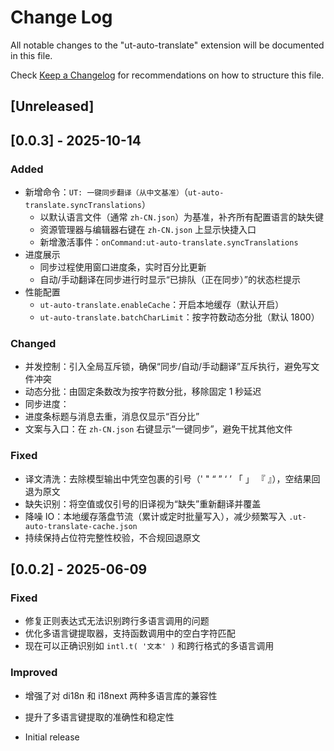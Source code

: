 # Change Log

All notable changes to the "ut-auto-translate" extension will be documented in this file.

Check [Keep a Changelog](http://keepachangelog.com/) for recommendations on how to structure this file.

## [Unreleased]

## [0.0.3] - 2025-10-14

### Added
- 新增命令：`UT: 一键同步翻译（从中文基准）`（`ut-auto-translate.syncTranslations`）
  - 以默认语言文件（通常 `zh-CN.json`）为基准，补齐所有配置语言的缺失键
  - 资源管理器与编辑器右键在 `zh-CN.json` 上显示快捷入口
  - 新增激活事件：`onCommand:ut-auto-translate.syncTranslations`
- 进度展示
  - 同步过程使用窗口进度条，实时百分比更新
  - 自动/手动翻译在同步进行时显示“已排队（正在同步）”的状态栏提示
- 性能配置
  - `ut-auto-translate.enableCache`：开启本地缓存（默认开启）
  - `ut-auto-translate.batchCharLimit`：按字符数动态分批（默认 1800）

### Changed
- 并发控制：引入全局互斥锁，确保“同步/自动/手动翻译”互斥执行，避免写文件冲突
- 动态分批：由固定条数改为按字符数分批，移除固定 1 秒延迟
- 同步进度：
- 进度条标题与消息去重，消息仅显示“百分比”
- 文案与入口：在 `zh-CN.json` 右键显示“一键同步”，避免干扰其他文件

### Fixed
- 译文清洗：去除模型输出中凭空包裹的引号（' " “ ” ‘ ’ 「 」 『 』），空结果回退为原文
- 缺失识别：将空值或仅引号的旧译视为“缺失”重新翻译并覆盖
- 降噪 IO：本地缓存落盘节流（累计或定时批量写入），减少频繁写入 `.ut-auto-translate-cache.json`
- 持续保持占位符完整性校验，不合规回退原文

## [0.0.2] - 2025-06-09

### Fixed
- 修复正则表达式无法识别跨行多语言调用的问题
- 优化多语言键提取器，支持函数调用中的空白字符匹配
- 现在可以正确识别如 `intl.t( '文本' )` 和跨行格式的多语言调用

### Improved
- 增强了对 di18n 和 i18next 两种多语言库的兼容性
- 提升了多语言键提取的准确性和稳定性

- Initial release
